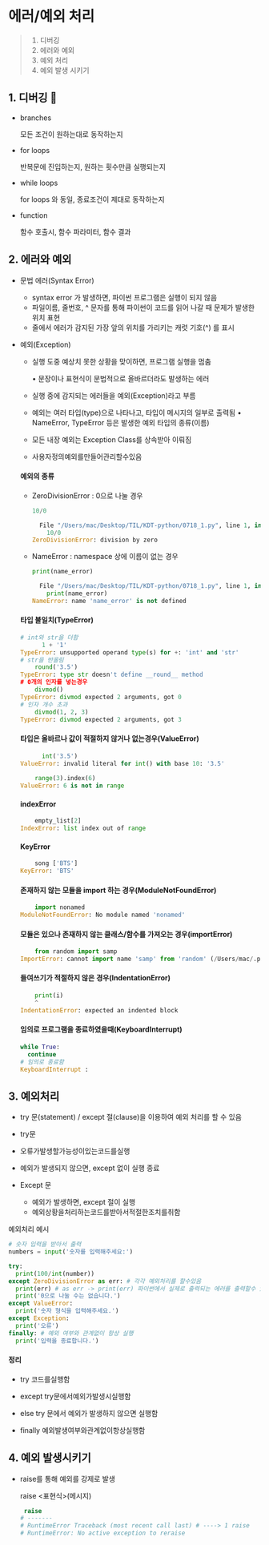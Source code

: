 # 에러/예외 처리

> 1. 디버깅
> 2. 에러와 예외
> 3. 예외 처리
> 4. 예외 발생 시키기



## 1. 디버깅 🐞

- branches 

  모든 조건이 원하는대로 동작하는지

- for loops 

  반복문에 진입하는지, 원하는 횟수만큼 실행되는지

- while loops 

  for loops 와 동일, 종료조건이 제대로 동작하는지 

- function

  함수 호출시, 함수 파라미터, 함수 결과 



## 2. 에러와 예외 

- 문법 에러(Syntax Error)

  - syntax error 가 발생하면, 파이썬 프로그램은 실행이 되지 않음
  - 파일이름, 줄번호, ^ 문자를 통해 파이썬이 코드를 읽어 나갈 때 문제가 발생한 위치 표현
  - 줄에서 에러가 감지된 가장 앞의 위치를 가리키는 캐럿 기호(^) 를 표시 

- 예외(Exception)

  - 실행 도중 예상치 못한 상황을 맞이하면, 프로그램 실행을 멈춤

    • 문장이나 표현식이 문법적으로 올바르더라도 발생하는 에러

  - 실행 중에 감지되는 에러들을 예외(Exception)라고 부름

  - 예외는 여러 타입(type)으로 나타나고, 타입이 메시지의 일부로 출력됨 • NameError, TypeError 등은 발생한 예외 타입의 종류(이름)

  - 모든 내장 예외는 Exception Class를 상속받아 이뤄짐

  - 사용자정의예외를만들어관리할수있음		

  #### 예외의 종류

  - ZeroDivisionError : 0으로 나눌 경우

    ```python
    10/0
    
      File "/Users/mac/Desktop/TIL/KDT-python/0718_1.py", line 1, in <module>
        10/0
    ZeroDivisionError: division by zero
    ```

  - NameError : namespace 상에 이름이 없는 경우

    ```python
    print(name_error)
    
      File "/Users/mac/Desktop/TIL/KDT-python/0718_1.py", line 1, in <module>
        print(name_error)
    NameError: name 'name_error' is not defined
    ```

    

  #### 타입 불일치(TypeError)

  ```python
  # int와 str을 더함
  		1 + '1'
  TypeError: unsupported operand type(s) for +: 'int' and 'str'
  # str을 반올림    
      round('3.5')
  TypeError: type str doesn't define __round__ method
  # 0개의 인자를 넣는경우
      divmod()
  TypeError: divmod expected 2 arguments, got 0
  # 인자 개수 초과
      divmod(1, 2, 3)
  TypeError: divmod expected 2 arguments, got 3
  ```

  

  #### 타입은 올바르나 값이 적절하지 않거나 없는경우(ValueError)

  ```python
  		int('3.5')
  ValueError: invalid literal for int() with base 10: '3.5'
      
      range(3).index(6)
  ValueError: 6 is not in range
  ```

  

  #### indexError

  ```python
      empty_list[2]
  IndexError: list index out of range
  ```

  

  #### KeyError

  ```python
      song ['BTS']
  KeyError: 'BTS'
  ```

  

  #### 존재하지 않는 모듈을 import 하는 경우(ModuleNotFoundError)

  ```python
      import nonamed
  ModuleNotFoundError: No module named 'nonamed'
  ```

  

  #### 모듈은 있으나 존재하지 않는 클래스/함수를 가져오는 경우(importError)

  ```python
      from random import samp
  ImportError: cannot import name 'samp' from 'random' (/Users/mac/.pyenv/versions/3.9.13/lib/python3.9/random.py)
  ```

  

  #### 들여쓰기가 적절하지 않은 경우(IndentationError)

  ```python
      print(i)
      ^
  IndentationError: expected an indented block
  ```

  

  #### 임의로 프로그램을 종료하였을때(KeyboardInterrupt)

  ```python
  while True:
    continue
  # 임의로 종료함  
  KeyboardInterrupt :
  ```



## 3. 예외처리

- try 문(statement) / except 절(clause)을 이용하여 예외 처리를 할 수 있음

-  try문
  - 오류가발생할가능성이있는코드를실행
  - 예외가 발생되지 않으면, except 없이 실행 종료 
- Except 문 
  - 예외가 발생하면, except 절이 실행
  - 예외상황을처리하는코드를받아서적절한조치를취함

예외처리 예시

```python
# 숫자 입력을 받아서 출력
numbers = input('숫자를 입력해주세요:')

try:
  print(100/int(number))
except ZeroDivisionError as err: # 각각 예외처리를 할수있음
  print(err) # as err -> print(err) 파이썬에서 실제로 출력되는 에러를 출력할수 있음
  print('0으로 나눌 수는 없습니다.')
except ValueError:
  print('숫자 형식을 입력해주세요.')
except Exception: 
  print('오류')
finally: # 예외 여부와 관계없이 항상 실행
  print('입력을 종료합니다.')
```

#### 정리

- try
  코드를실행함

- except
   try문에서예외가발생시실행함

- else
  try 문에서 예외가 발생하지 않으면 실행함

- finally
  예외발생여부와관계없이항상실행함



## 4. 예외 발생시키기

- raise를 통해 예외를 강제로 발생

  raise <표현식>(메시지)

  ```python
   raise
  # -------
  # RuntimeError Traceback (most recent call last) # ----> 1 raise
  # RuntimeError: No active exception to reraise
  ```

  